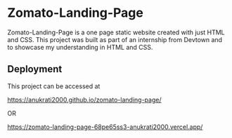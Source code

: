 
# Zomato-Landing-Page

Zomato-Landing-Page is a one page static website created with just HTML and CSS.
This project was built as part of an internship from Devtown and to showcase my understanding in HTML and CSS.


## Deployment

This project can be accessed at

https://anukrati2000.github.io/zomato-landing-page/

OR

https://zomato-landing-page-68pe65ss3-anukrati2000.vercel.app/
